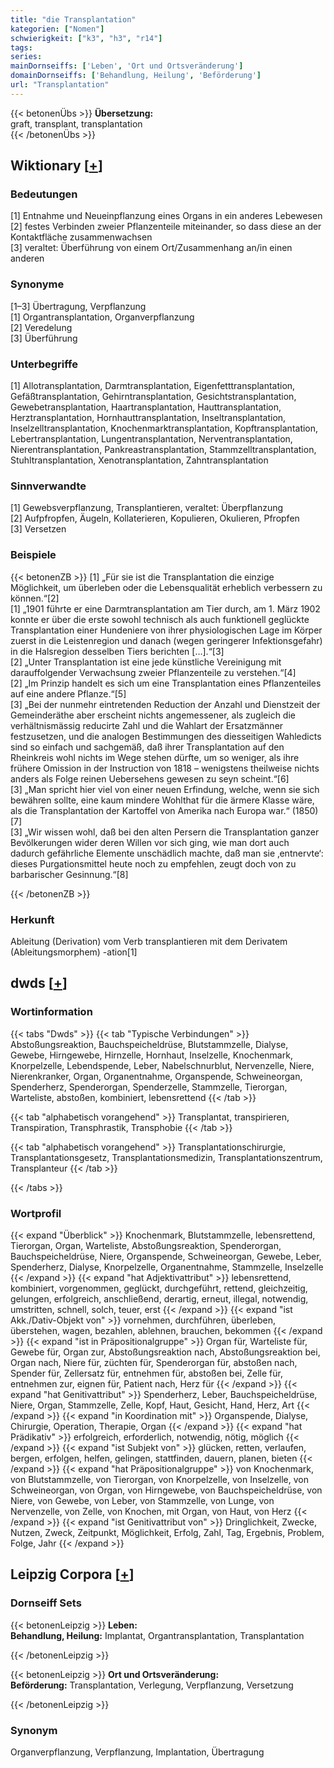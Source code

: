```yaml
---
title: "die Transplantation"
kategorien: ["Nomen"]
schwierigkeit: ["k3", "h3", "r14"]
tags:
series:
mainDornseiffs: ['Leben', 'Ort und Ortsveränderung']
domainDornseiffs: ['Behandlung, Heilung', 'Beförderung']
url: "Transplantation"
---
```


{{< betonenÜbs >}}
**Übersetzung:**  
graft, transplant, transplantation  
{{< /betonenÜbs >}}

## Wiktionary [[+](https://de.wiktionary.org/wiki/Transplantation)]

### Bedeutungen
[1] Entnahme und Neueinpflanzung eines Organs in ein anderes Lebewesen  
[2] festes Verbinden zweier Pflanzenteile miteinander, so dass diese an der Kontaktfläche zusammenwachsen  
[3] veraltet: Überführung von einem Ort/Zusammenhang an/in einen anderen  

### Synonyme
[1–3] Übertragung, Verpflanzung  
[1] Organtransplantation, Organverpflanzung  
[2] Veredelung  
[3] Überführung  

### Unterbegriffe
[1] Allotransplantation, Darmtransplantation, Eigenfetttransplantation, Gefäßtransplantation, Gehirntransplantation, Gesichtstransplantation, Gewebetransplantation, Haartransplantation, Hauttransplantation, Herztransplantation, Hornhauttransplantation, Inseltransplantation, Inselzelltransplantation, Knochenmarktransplantation, Kopftransplantation, Lebertransplantation, Lungentransplantation, Nerventransplantation, Nierentransplantation, Pankreastransplantation, Stammzelltransplantation, Stuhltransplantation, Xenotransplantation, Zahntransplantation  

### Sinnverwandte
[1] Gewebsverpflanzung, Transplantieren, veraltet: Überpflanzung  
[2] Aufpfropfen, Äugeln, Kollaterieren, Kopulieren, Okulieren, Pfropfen  
[3] Versetzen  

### Beispiele
{{< betonenZB >}}
[1] „Für sie ist die Transplantation die einzige Möglichkeit, um überleben oder die Lebensqualität erheblich verbessern zu können.“[2]  
[1] „1901 führte er eine Darmtransplantation am Tier durch, am 1. März 1902 konnte er über die erste sowohl technisch als auch funktionell geglückte Transplantation einer Hundeniere von ihrer physiologischen Lage im Körper zuerst in die Leistenregion und danach (wegen geringerer Infektionsgefahr) in die Halsregion desselben Tiers berichten […].“[3]  
[2] „Unter Transplantation ist eine jede künstliche Vereinigung mit darauffolgender Verwachsung zweier Pflanzenteile zu verstehen.“[4]  
[2] „Im Prinzip handelt es sich um eine Transplantation eines Pflanzenteiles auf eine andere Pflanze.“[5]  
[3] „Bei der nunmehr eintretenden Reduction der Anzahl und Dienstzeit der Gemeinderäthe aber erscheint nichts angemessener, als zugleich die verhältnismässig reducirte Zahl und die Wahlart der Ersatzmänner festzusetzen, und die analogen Bestimmungen des diesseitigen Wahledicts sind so einfach und sachgemäß, daß ihrer Transplantation auf den Rheinkreis wohl nichts im Wege stehen dürfte, um so weniger, als ihre frühere Omission in der Instruction von 1818 – wenigstens theilweise nichts anders als Folge reinen Uebersehens gewesen zu seyn scheint.“[6]  
[3] „Man spricht hier viel von einer neuen Erfindung, welche, wenn sie sich bewähren sollte, eine kaum mindere Wohlthat für die ärmere Klasse wäre, als die Transplantation der Kartoffel von Amerika nach Europa war.“ (1850)[7]  
[3] „Wir wissen wohl, daß bei den alten Persern die Transplantation ganzer Bevölkerungen wider deren Willen vor sich ging, wie man dort auch dadurch gefährliche Elemente unschädlich machte, daß man sie ‚entnervte‘: dieses Purgationsmittel heute noch zu empfehlen, zeugt doch von zu barbarischer Gesinnung.“[8]  

{{< /betonenZB >}}
### Herkunft
Ableitung (Derivation) vom Verb transplantieren mit dem Derivatem (Ableitungsmorphem) -ation[1]  



## dwds [[+](https://www.dwds.de/wb/Transplantation)]

### Wortinformation
{{< tabs "Dwds" >}}
{{< tab "Typische Verbindungen" >}}
Abstoßungsreaktion, Bauchspeicheldrüse, Blutstammzelle, Dialyse, Gewebe, Hirngewebe, Hirnzelle, Hornhaut, Inselzelle, Knochenmark, Knorpelzelle, Lebendspende, Leber, Nabelschnurblut, Nervenzelle, Niere, Nierenkranker, Organ, Organentnahme, Organspende, Schweineorgan, Spenderherz, Spenderorgan, Spenderzelle, Stammzelle, Tierorgan, Warteliste, abstoßen, kombiniert, lebensrettend
{{< /tab >}}

{{< tab "alphabetisch vorangehend" >}}
Transplantat, transpirieren, Transpiration, Transphrastik, Transphobie
{{< /tab >}}

{{< tab "alphabetisch vorangehend" >}}
Transplantationschirurgie, Transplantationsgesetz, Transplantationsmedizin, Transplantationszentrum, Transplanteur
{{< /tab >}}

{{< /tabs >}}

### Wortprofil
{{< expand "Überblick" >}} Knochenmark, Blutstammzelle, lebensrettend, Tierorgan, Organ, Warteliste, Abstoßungsreaktion, Spenderorgan, Bauchspeicheldrüse, Niere, Organspende, Schweineorgan, Gewebe, Leber, Spenderherz, Dialyse, Knorpelzelle, Organentnahme, Stammzelle, Inselzelle {{< /expand >}}
{{< expand "hat Adjektivattribut" >}} lebensrettend, kombiniert, vorgenommen, geglückt, durchgeführt, rettend, gleichzeitig, gelungen, erfolgreich, anschließend, derartig, erneut, illegal, notwendig, umstritten, schnell, solch, teuer, erst {{< /expand >}}
{{< expand "ist Akk./Dativ-Objekt von" >}} vornehmen, durchführen, überleben, überstehen, wagen, bezahlen, ablehnen, brauchen, bekommen {{< /expand >}}
{{< expand "ist in Präpositionalgruppe" >}} Organ für, Warteliste für, Gewebe für, Organ zur, Abstoßungsreaktion nach, Abstoßungsreaktion bei, Organ nach, Niere für, züchten für, Spenderorgan für, abstoßen nach, Spender für, Zellersatz für, entnehmen für, abstoßen bei, Zelle für, entnehmen zur, eignen für, Patient nach, Herz für {{< /expand >}}
{{< expand "hat Genitivattribut" >}} Spenderherz, Leber, Bauchspeicheldrüse, Niere, Organ, Stammzelle, Zelle, Kopf, Haut, Gesicht, Hand, Herz, Art {{< /expand >}}
{{< expand "in Koordination mit" >}} Organspende, Dialyse, Chirurgie, Operation, Therapie, Organ {{< /expand >}}
{{< expand "hat Prädikativ" >}} erfolgreich, erforderlich, notwendig, nötig, möglich {{< /expand >}}
{{< expand "ist Subjekt von" >}} glücken, retten, verlaufen, bergen, erfolgen, helfen, gelingen, stattfinden, dauern, planen, bieten {{< /expand >}}
{{< expand "hat Präpositionalgruppe" >}} von Knochenmark, von Blutstammzelle, von Tierorgan, von Knorpelzelle, von Inselzelle, von Schweineorgan, von Organ, von Hirngewebe, von Bauchspeicheldrüse, von Niere, von Gewebe, von Leber, von Stammzelle, von Lunge, von Nervenzelle, von Zelle, von Knochen, mit Organ, von Haut, von Herz {{< /expand >}}
{{< expand "ist Genitivattribut von" >}} Dringlichkeit, Zwecke, Nutzen, Zweck, Zeitpunkt, Möglichkeit, Erfolg, Zahl, Tag, Ergebnis, Problem, Folge, Jahr {{< /expand >}}

## Leipzig Corpora [[+](https://corpora.uni-leipzig.de/en/res?word=Transplantation&corpusId=deu_newscrawl-public_2018)]

### Dornseiff Sets
{{< betonenLeipzig >}}
**Leben:**  
**Behandlung, Heilung:** Implantat, Organtransplantation, Transplantation  

{{< /betonenLeipzig >}}


{{< betonenLeipzig >}}
**Ort und Ortsveränderung:**  
**Beförderung:** Transplantation, Verlegung, Verpflanzung, Versetzung  

{{< /betonenLeipzig >}}

### Synonym
Organverpflanzung, Verpflanzung, Implantation, Übertragung

